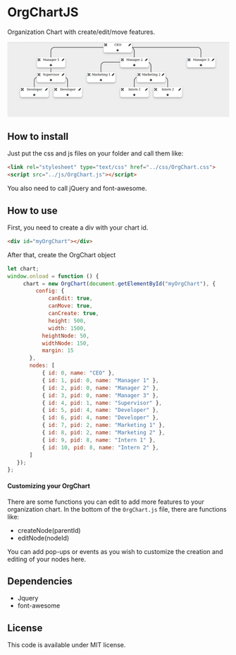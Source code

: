 # OrgChartJS
Organization Chart with create/edit/move features.

<p align="center">
<img src="img/orgChart.gif">
</p>

## How to install
Just put the css and js files on your folder and call them like:
``` html
<link rel="stylesheet" type="text/css" href="../css/OrgChart.css">
<script src="../js/OrgChart.js"></script>
```
You also need to call jQuery and font-awesome.
## How to use
First, you need to create a div with your chart id.
``` html
<div id="myOrgChart"></div>
```
After that, create the OrgChart object
``` js
let chart;
window.onload = function () {
     chart = new OrgChart(document.getElementById("myOrgChart"), {
         config: {
             canEdit: true,
             canMove: true,
             canCreate: true,
             height: 500,
             width: 1500,
           heightNode: 50,
           widthNode: 150,
           margin: 15
       },
       nodes: [
           { id: 0, name: "CEO" },
           { id: 1, pid: 0, name: "Manager 1" },
           { id: 2, pid: 0, name: "Manager 2" },
           { id: 3, pid: 0, name: "Manager 3" },
           { id: 4, pid: 1, name: "Supervisor" },
           { id: 5, pid: 4, name: "Developer" },
           { id: 6, pid: 4, name: "Developer" },
           { id: 7, pid: 2, name: "Marketing 1" },
           { id: 8, pid: 2, name: "Marketing 2" },
           { id: 9, pid: 8, name: "Intern 1" },
           { id: 10, pid: 8, name: "Intern 2" },
       ]
   });
};
```
#### Customizing your OrgChart
There are some functions you can edit to add more features to your organization chart.
In the bottom of the `OrgChart.js` file, there are functions like:
- createNode(parentId)
- editNode(nodeId)

You can add pop-ups or events as you wish to customize the creation and editing of your nodes here.
## Dependencies
- Jquery
- font-awesome

## License
This code is available under MIT license.
